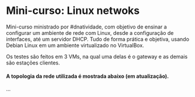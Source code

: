 # Mini-curso: Linux netwoks

Mini-curso ministrado por #dnatividade, com objetivo de ensinar a configurar um ambiente de rede com Linux, desde a configuração de interfaces, até um servidor DHCP. Tudo de forma prática e objetiva, usando Debian Linux em um ambiente virtualizado no VirtualBox.

Os testes são feitos em 3 VMs, na qual uma delas é o gateway e as demais são estações clientes.

#### A topologia da rede utilizada é mostrada abaixo (em atualização).
...
